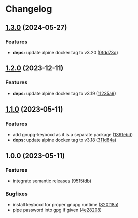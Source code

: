 # Changelog

## [1.3.0](https://github.com/actionhippie/gpgsign/compare/v1.2.0...v1.3.0) (2024-05-27)


### Features

* **deps:** update alpine docker tag to v3.20 ([0fdd73d](https://github.com/actionhippie/gpgsign/commit/0fdd73d3051a2ac33895d2292042803935419017))

## [1.2.0](https://github.com/actionhippie/gpgsign/compare/v1.1.0...v1.2.0) (2023-12-11)


### Features

* **deps:** update alpine docker tag to v3.19 ([11235a9](https://github.com/actionhippie/gpgsign/commit/11235a9fb1027a215c9bd684657344485c86b67d))

## [1.1.0](https://github.com/actionhippie/gpgsign/compare/v1.0.0...v1.1.0) (2023-05-11)


### Features

* add gnupg-keyboxd as it is a separate package ([1391ebd](https://github.com/actionhippie/gpgsign/commit/1391ebd502827e2a824d32c811236a2cc674367b))
* **deps:** update alpine docker tag to v3.18 ([311d84a](https://github.com/actionhippie/gpgsign/commit/311d84a36c79aaff0e9586cd1fc306af50d6ae3b))

## 1.0.0 (2023-05-11)


### Features

* integrate semantic releases ([9515fdb](https://github.com/actionhippie/gpgsign/commit/9515fdb11ed7dd0037b9143d050d2bde663910ac))


### Bugfixes

* install keyboxd for proper gnupg runtime ([820f18a](https://github.com/actionhippie/gpgsign/commit/820f18a0a13fbb1c767fb9a46a17c824df30d6fb))
* pipe password into gpg if given ([4e28208](https://github.com/actionhippie/gpgsign/commit/4e28208b142cae93e1582401dcda1cf79e4f72c0))
